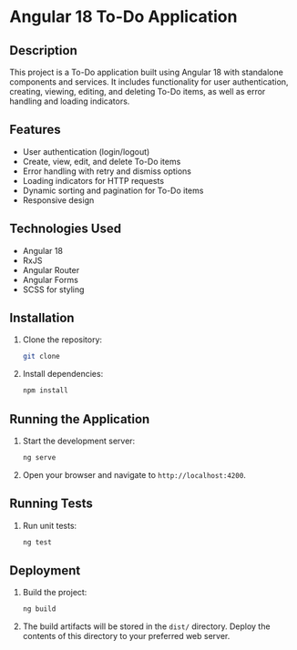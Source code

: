 
# Angular 18 To-Do Application

## Description

This project is a To-Do application built using Angular 18 with standalone components and services. It includes functionality for user authentication, creating, viewing, editing, and deleting To-Do items, as well as error handling and loading indicators.

## Features

- User authentication (login/logout)
- Create, view, edit, and delete To-Do items
- Error handling with retry and dismiss options
- Loading indicators for HTTP requests
- Dynamic sorting and pagination for To-Do items
- Responsive design

## Technologies Used

- Angular 18
- RxJS
- Angular Router
- Angular Forms
- SCSS for styling


## Installation

1. Clone the repository:
    ```bash
    git clone
    ```
2. Install dependencies:
    ```bash
    npm install
    ```

## Running the Application

1. Start the development server:
    ```bash
    ng serve
    ```
2. Open your browser and navigate to `http://localhost:4200`.

## Running Tests

1. Run unit tests:
    ```bash
    ng test
    ```

## Deployment

1. Build the project:
    ```bash
    ng build
    ```
2. The build artifacts will be stored in the `dist/` directory. Deploy the contents of this directory to your preferred web server.
